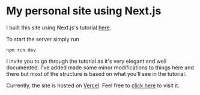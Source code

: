 # My personal site using Next.js

I built this site using Next.js's tutorial <a href=" https://nextjs.org/learn/basics/create-nextjs-app/setup">here</a>.

To start the server simply run 
```
npm run dev
```

I invite you to go through the tutorial as it's very elegant and well documented. I've added made some minor modifications to things here and there but most of the structure is based on what you'll see in the tutorial.

Currently, the site is hosted on <a href="https://vercel.com/">Vercel</a>. Feel free to <a href="https://nextjs-blog-8imrs0u65.vercel.app">click here</a> to visit it.